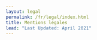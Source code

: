 ```yaml
---
layout: legal
permalink: /fr/legal/index.html
title: Mentions légales
lead: "Last Updated: April 2021"
---
```

